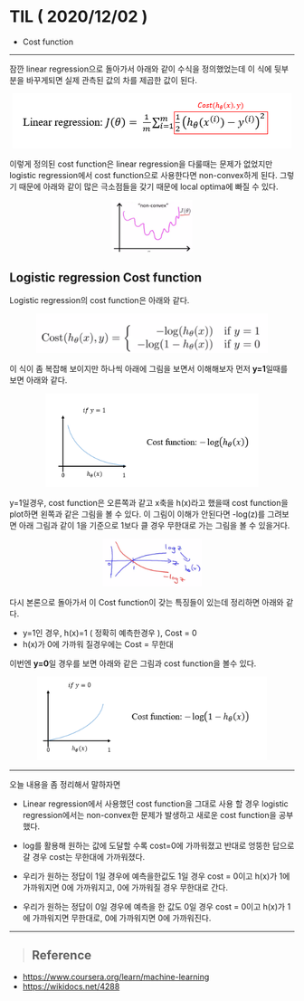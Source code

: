# TIL ( 2020/12/02 )

- Cost function

---

잠깐 linear regression으로 돌아가서 아래와 같이 수식을 정의했었는데 이 식에 뒷부분을 바꾸게되면 실제 관측된 값의 차를 제곱한 값이 된다. 

<p align="center"><img src="../../image/Machine/12.02/001.PNG" style="zoom:100%;"/></p>

이렇게 정의된 cost function은 linear regression을 다룰때는 문제가 없었지만  logistic regression에서 cost function으로 사용한다면 non-convex하게 된다. 그렇기 때문에 아래와 같이 많은 극소점들을 갖기 때문에 local optima에 빠질 수 있다.

<p align="center"><img src="../image/Machine/12.02/002.PNG" style="zoom:20%;"/></p>

## Logistic regression Cost function

Logistic regression의 cost function은 아래와 같다.

<p align="center"><img src="../image/Machine/12.02/003.PNG" style="zoom:40%;"/></p>

  

이 식이 좀 복잡해 보이지만  하나씩 아래에 그림을 보면서 이해해보자 먼저 **y=1**일때를 보면 아래와 같다.

<p align="center"><img src="../image/Machine/12.02/004.PNG" style="zoom:80%;"/></p>

  

y=1일경우, cost function은 오른쪽과 같고 x축을 h(x)라고 했을때 cost function을 plot하면 왼쪽과 같은 그림을 볼 수 있다. 이 그림이 이해가 안된다면 -log(z)를 그려보면 아래 그림과 같이 1을 기준으로 1보다 클 경우 무한대로 가는 그림을 볼 수 있을거다.

<p align="center"><img src="../image/Machine/12.02/005.PNG" style="zoom:20%;"/></p>

다시 본론으로 돌아가서 이 Cost function이 갖는 특징들이 있는데 정리하면 아래와 같다.

- y=1인 경우, h(x)=1 ( 정확히 예측한경우 ), Cost = 0
- h(x)가 0에 가까워 질경우에는 Cost = 무한대

  

이번엔 **y=0**일 경우를 보면 아래와 같은 그림과 cost function을 볼수 있다. 

<p align="center"><img src="../image/Machine/12.02/006.PNG" style="zoom:80%;"/></p>

  

---

오늘 내용을 좀 정리해서 말하자면

- Linear regression에서 사용했던 cost function을 그대로 사용 할 경우 logistic regression에서는 non-convex한 문제가 발생하고 새로운 cost function을 공부했다.
- log를 활용해 원하는 값에 도달할 수록 cost=0에 가까워졌고 반대로 엉뚱한 답으로 갈 경우 cost는  무한대에 가까워졌다. 

- 우리가 원하는 정답이 1일 경우에 예측을한값도 1일 경우  cost = 0이고 h(x)가 1에 가까워지면 0에 가까워지고, 0에 가까워질 경우 무한대로 간다.
- 우리가 원하는 정답이 0일 경우에 예측을 한 값도 0일 경우 cost = 0이고 h(x)가 1에 가까워지면 무한대로, 0에 가까워지면 0에 가까워진다.

****

>## Reference

- https://www.coursera.org/learn/machine-learning
- https://wikidocs.net/4288

